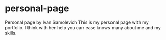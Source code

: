 # personal-page
Personal page by Ivan Samolevich
This is my personal page with my portfolio. I think with her help you can ease knows many about me and my skills.
